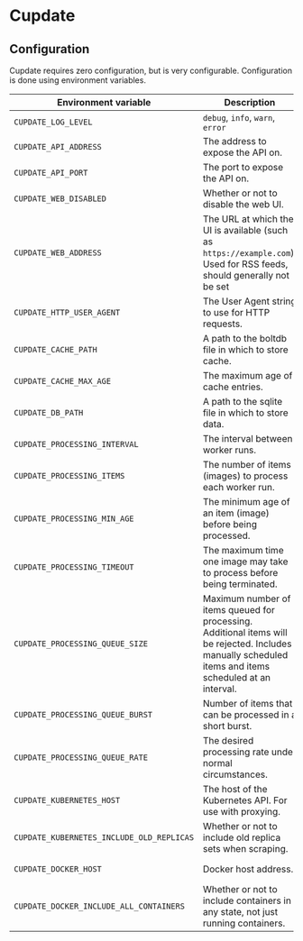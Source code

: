 # Cupdate

## Configuration

Cupdate requires zero configuration, but is very configurable. Configuration is
done using environment variables.

| Environment variable                      | Description                                                                                                                                             | Default                     |
| ----------------------------------------- | ------------------------------------------------------------------------------------------------------------------------------------------------------- | --------------------------- |
| `CUPDATE_LOG_LEVEL`                       | `debug`, `info`, `warn`, `error`                                                                                                                        | `info`                      |
| `CUPDATE_API_ADDRESS`                     | The address to expose the API on.                                                                                                                       | `0.0.0.0`                   |
| `CUPDATE_API_PORT`                        | The port to expose the API on.                                                                                                                          | `8080`                      |
| `CUPDATE_WEB_DISABLED`                    | Whether or not to disable the web UI.                                                                                                                   | `false`                     |
| `CUPDATE_WEB_ADDRESS`                     | The URL at which the UI is available (such as `https://example.com`). Used for RSS feeds, should generally not be set                                   | Automatically resolved      |
| `CUPDATE_HTTP_USER_AGENT`                 | The User Agent string to use for HTTP requests.                                                                                                         | `Cupdate/1.0`               |
| `CUPDATE_CACHE_PATH`                      | A path to the boltdb file in which to store cache.                                                                                                      | `cachev1.boltdb`            |
| `CUPDATE_CACHE_MAX_AGE`                   | The maximum age of cache entries.                                                                                                                       | `24h`                       |
| `CUPDATE_DB_PATH`                         | A path to the sqlite file in which to store data.                                                                                                       | `dbv1.sqlite`               |
| `CUPDATE_PROCESSING_INTERVAL`             | The interval between worker runs.                                                                                                                       | `1h`                        |
| `CUPDATE_PROCESSING_ITEMS`                | The number of items (images) to process each worker run.                                                                                                | `10`                        |
| `CUPDATE_PROCESSING_MIN_AGE`              | The minimum age of an item (image) before being processed.                                                                                              | `72h`                       |
| `CUPDATE_PROCESSING_TIMEOUT`              | The maximum time one image may take to process before being terminated.                                                                                 | `2m`                        |
| `CUPDATE_PROCESSING_QUEUE_SIZE`           | Maximum number of items queued for processing. Additional items will be rejected. Includes manually scheduled items and items scheduled at an interval. | `50`                        |
| `CUPDATE_PROCESSING_QUEUE_BURST`          | Number of items that can be processed in a short burst.                                                                                                 | `10`                        |
| `CUPDATE_PROCESSING_QUEUE_RATE`           | The desired processing rate under normal circumstances.                                                                                                 | `1m`                        |
| `CUPDATE_KUBERNETES_HOST`                 | The host of the Kubernetes API. For use with proxying.                                                                                                  | Required to use Kubernetes. |
| `CUPDATE_KUBERNETES_INCLUDE_OLD_REPLICAS` | Whether or not to include old replica sets when scraping.                                                                                               | `false`                     |
| `CUPDATE_DOCKER_HOST`                     | Docker host address.                                                                                                                                    | Required to use Docker.     |
| `CUPDATE_DOCKER_INCLUDE_ALL_CONTAINERS`   | Whether or not to include containers in any state, not just running containers.                                                                         | `false`                     |
